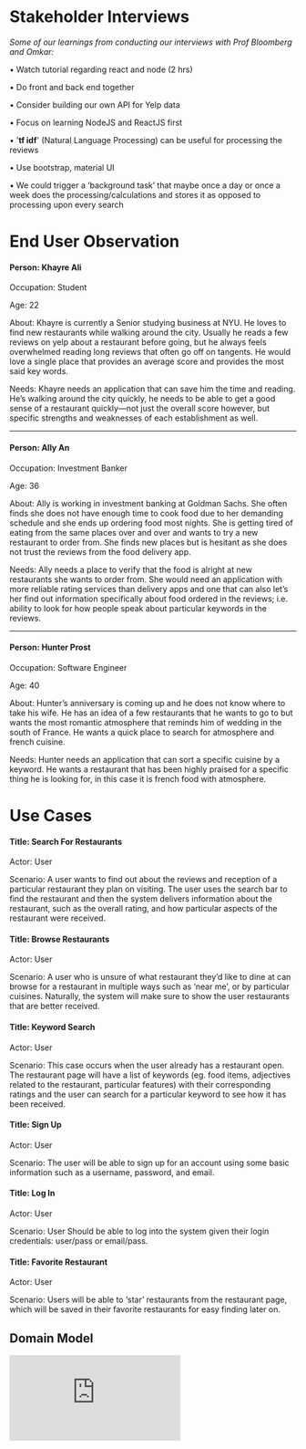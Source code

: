 # Stakeholder Interviews

*Some of our learnings from conducting our interviews with Prof Bloomberg and Omkar:*

• Watch tutorial regarding react and node (2 hrs)

• Do front and back end together

• Consider building our own API for Yelp data

• Focus on learning NodeJS and ReactJS first

• '**tf idf**' (Natural Language Processing) can be useful for processing the reviews

• Use bootstrap, material UI

• We could trigger a ‘background task’ that maybe once a day or once a week does the processing/calculations and stores it as opposed to processing upon every search


# End User Observation

#### Person: Khayre Ali

Occupation: Student

Age: 22

About: Khayre is currently a Senior studying business at NYU. He loves to find new restaurants while walking around the city. Usually he reads a few reviews on yelp about a restaurant before going, but he always feels overwhelmed reading long reviews that often go off on tangents. He would love a single place that provides an average score and provides the most said key words.

Needs: Khayre needs an application that can save him the time and reading. He’s walking around the city quickly, he needs to be able to get a good sense of a restaurant quickly—not just the overall score however, but specific strengths and weaknesses of each establishment as well. 

----------------------------------------------
#### Person: Ally An

Occupation: Investment Banker

Age: 36

About: Ally is working in investment banking at Goldman Sachs. She often finds she does not have enough time to cook food due to her demanding schedule and she ends up ordering food most nights. She is getting tired of eating from the same places over and over and wants to try a new restaurant to order from. She finds new places but is hesitant as she does not trust the reviews from the food delivery app.

Needs: Ally needs a place to verify that the food is alright at new restaurants she wants to order from. She would need an application with more reliable rating services than delivery apps and one that can also let’s her find out information specifically about food ordered in the reviews; i.e. ability to look for how people speak about particular keywords in the reviews.

----------------------------------------------
#### Person: Hunter Prost

Occupation: Software Engineer

Age: 40

About: Hunter’s anniversary is coming up and he does not know where to take his wife. He has an idea of a few restaurants that he wants to go to but wants the most romantic atmosphere that reminds him of wedding in the south of France. He wants a quick place to search for atmosphere and french cuisine.

Needs: Hunter needs an application that can sort a specific cuisine by a keyword. He wants a restaurant that has been highly praised for a specific thing he is looking for, in this case it is french food with atmosphere.




# Use Cases

#### Title: Search For Restaurants
Actor: User

Scenario: A user wants to find out about the reviews and reception of a particular restaurant they plan on visiting. The user uses the search bar to find the restaurant and then the system delivers information about the restaurant, such as the overall rating, and how particular aspects of the restaurant were received. 

#### Title: Browse Restaurants
Actor: User

Scenario: A user who is unsure of what restaurant they’d like to dine at can browse for a restaurant in multiple ways such as ‘near me’, or by particular cuisines. Naturally, the system will make sure to show the user restaurants that are better received.

#### Title: Keyword Search
Actor: User

Scenario: This case occurs when the user already has a restaurant open. The restaurant page will have a list of keywords (eg. food items, adjectives related to the restaurant, particular features) with their corresponding ratings and the user can search for a particular keyword to see how it has been received.

#### Title: Sign Up
Actor: User

Scenario: The user will be able to sign up for an account using some basic information such as a username, password, and email.

#### Title: Log In
Actor: User

Scenario: User Should be able to log into the system given their login credentials: user/pass or email/pass.

#### Title: Favorite Restaurant
Actor: User

Scenario: Users will be able to ‘star’ restaurants from the restaurant page, which will be saved in their favorite restaurants for easy finding later on.


## Domain Model
![Domain Model](https://github.com/nyu-software-engineering/fall-2019-restaurant-reviews/blob/master/RRA%20Domain%20Model.pdf)
